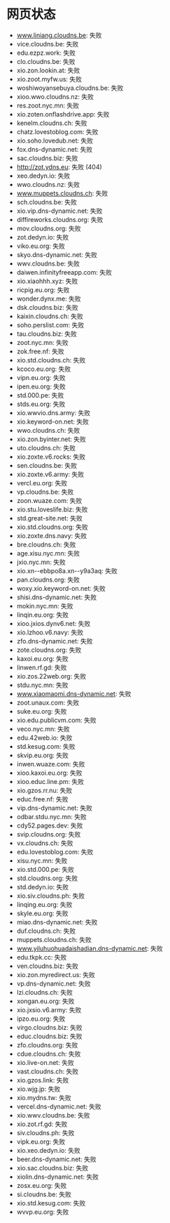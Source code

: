 # 网页状态
- www.liniang.cloudns.be: 失败
- vice.cloudns.be: 失败
- edu.ezpz.work: 失败
- clo.cloudns.be: 失败
- xio.zon.lookin.at: 失败
- xio.zoot.myfw.us: 失败
- woshiwoyansebuya.cloudns.be: 失败
- xioo.wwo.cloudns.nz: 失败
- res.zoot.nyc.mn: 失败
- xio.zoten.onflashdrive.app: 失败
- kenelm.cloudns.ch: 失败
- chatz.lovestoblog.com: 失败
- xio.soho.lovedub.net: 失败
- fox.dns-dynamic.net: 失败
- sac.cloudns.biz: 失败
- http://zot.ydns.eu: 失败 (404)
- xeo.dedyn.io: 失败
- wwo.cloudns.nz: 失败
- www.muppets.cloudns.ch: 失败
- sch.cloudns.be: 失败
- xio.vip.dns-dynamic.net: 失败
- diffireworks.cloudns.org: 失败
- mov.cloudns.org: 失败
- zot.dedyn.io: 失败
- viko.eu.org: 失败
- skyo.dns-dynamic.net: 失败
- wwv.cloudns.be: 失败
- daiwen.infinityfreeapp.com: 失败
- xio.xiaohhh.xyz: 失败
- ricpig.eu.org: 失败
- wonder.dynx.me: 失败
- dsk.cloudns.biz: 失败
- kaixin.cloudns.ch: 失败
- soho.perslist.com: 失败
- tau.cloudns.biz: 失败
- zoot.nyc.mn: 失败
- zok.free.nf: 失败
- xio.std.cloudns.ch: 失败
- kcoco.eu.org: 失败
- vipn.eu.org: 失败
- ipen.eu.org: 失败
- std.000.pe: 失败
- stds.eu.org: 失败
- xio.wwvio.dns.army: 失败
- xio.keyword-on.net: 失败
- wwo.cloudns.ch: 失败
- xio.zon.byinter.net: 失败
- uto.cloudns.ch: 失败
- xio.zoxte.v6.rocks: 失败
- sen.cloudns.be: 失败
- xio.zoxte.v6.army: 失败
- vercl.eu.org: 失败
- vp.cloudns.be: 失败
- zoon.wuaze.com: 失败
- xio.stu.loveslife.biz: 失败
- std.great-site.net: 失败
- xio.std.cloudns.org: 失败
- xio.zoxte.dns.navy: 失败
- bre.cloudns.ch: 失败
- age.xisu.nyc.mn: 失败
- jxio.nyc.mn: 失败
- xio.xn--ebbpo8a.xn--y9a3aq: 失败
- pan.cloudns.org: 失败
- woxy.xio.keyword-on.net: 失败
- shisi.dns-dynamic.net: 失败
- mokin.nyc.mn: 失败
- linqin.eu.org: 失败
- xioo.jxios.dynv6.net: 失败
- xio.lzhoo.v6.navy: 失败
- zfo.dns-dynamic.net: 失败
- zote.cloudns.org: 失败
- kaxoi.eu.org: 失败
- linwen.rf.gd: 失败
- xio.zos.22web.org: 失败
- stdu.nyc.mn: 失败
- www.xiaomaomi.dns-dynamic.net: 失败
- zoot.unaux.com: 失败
- suke.eu.org: 失败
- xio.edu.publicvm.com: 失败
- veco.nyc.mn: 失败
- edu.42web.io: 失败
- std.kesug.com: 失败
- skvip.eu.org: 失败
- inwen.wuaze.com: 失败
- xioo.kaxoi.eu.org: 失败
- xioo.educ.line.pm: 失败
- xio.gzos.rr.nu: 失败
- educ.free.nf: 失败
- vip.dns-dynamic.net: 失败
- odbar.stdu.nyc.mn: 失败
- cdy52.pages.dev: 失败
- svip.cloudns.org: 失败
- vx.cloudns.ch: 失败
- edu.lovestoblog.com: 失败
- xisu.nyc.mn: 失败
- xio.std.000.pe: 失败
- std.cloudns.org: 失败
- std.dedyn.io: 失败
- xio.siv.cloudns.ph: 失败
- linqing.eu.org: 失败
- skyle.eu.org: 失败
- miao.dns-dynamic.net: 失败
- duf.cloudns.ch: 失败
- muppets.cloudns.ch: 失败
- www.yiluhuohuadaishadian.dns-dynamic.net: 失败
- edu.tkpk.cc: 失败
- ven.cloudns.biz: 失败
- xio.zon.myredirect.us: 失败
- vp.dns-dynamic.net: 失败
- lzi.cloudns.ch: 失败
- xongan.eu.org: 失败
- xio.jxsio.v6.army: 失败
- ipzo.eu.org: 失败
- virgo.cloudns.biz: 失败
- educ.cloudns.biz: 失败
- zfo.cloudns.org: 失败
- cdue.cloudns.ch: 失败
- xio.live-on.net: 失败
- vast.cloudns.ch: 失败
- xio.gzos.link: 失败
- xio.wjg.jp: 失败
- xio.mydns.tw: 失败
- vercel.dns-dynamic.net: 失败
- xio.wwv.cloudns.be: 失败
- xio.zot.rf.gd: 失败
- siv.cloudns.ph: 失败
- vipk.eu.org: 失败
- xio.xeo.dedyn.io: 失败
- beer.dns-dynamic.net: 失败
- xio.sac.cloudns.biz: 失败
- xiolin.dns-dynamic.net: 失败
- zosx.eu.org: 失败
- si.cloudns.be: 失败
- xio.std.kesug.com: 失败
- wvvp.eu.org: 失败
